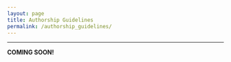 ```yaml
---
layout: page
title: Authorship Guidelines
permalink: /authorship_guidelines/
---
```

***

**COMING SOON!**

